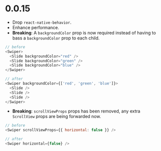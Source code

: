 # 0.0.15

- Drop `react-native-behavior`.
- Enhance performance.
- **Breaking**: A `backgroundColor` prop is now required instead of having to bass a `backgroundColor` prop to each child.

```js
// before
<Swiper>
  <Slide backgroundColor="red" />
  <Slide backgroundColor="green" />
  <Slide backgroundColor="blue" />
</Swiper>
```

```js
// after
<Swiper backgroundColor={['red', 'green', 'blue']}>
  <Slide />
  <Slide />
  <Slide />
</Swiper>
```

- **Breaking**: `scrollViewProps` props has been removed, any extra `ScrollView` props are being forwarded now.

```js
// before
<Swiper scrollViewProps={{ horizontal: false }} />
```

```js
// after
<Swiper horizontal={false} />
```

